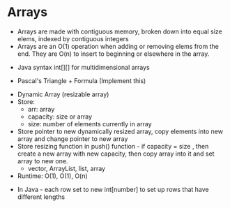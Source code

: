 # Arrays

- Arrays are made with contiguous memory, broken down into equal size elems, indexed by contiguous integers
- Arrays are an O(1) operation when adding or removing elems from the end. They are O(n) to insert to beginning or elsewhere in the array.

<!--CS 61B Lecture 5: Iteration and Arrays I -->

- Java syntax int[][] for multidimensional arrays

- Pascal's Triangle + Formula (Implement this)

<!-- Dynamic Arrays-->

- Dynamic Array (resizable array)
- Store:
  - arr: array
  - capacity: size or array
  - size: number of elements currently in array
- Store pointer to new dynamically resized array, copy elements into new array and change pointer to new array
- Store resizing function in push() function - if capacity = size , then create a new array with new capacity, then copy array into it and set array to new one.
  - vector, ArrayList, list, array
- Runtime: O(1), O(1), O(n)

<!-- Jagged Array -->

- In Java - each row set to new int[number] to set up rows that have different lengths
